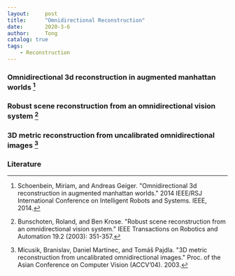 ```yaml
---
layout:     post
title:      "Omnidirectional Reconstruction"
date:       2020-3-6
author:     Tong
catalog: true
tags:
    - Reconstruction
---
```


### Omnidirectional 3d reconstruction in augmented manhattan worlds [^Schoenbein14]

### Robust scene reconstruction from an omnidirectional vision system [^Bunschoten03]

### 3D metric reconstruction from uncalibrated omnidirectional images [^Micusik03]


### Literature

[^Micusik03]: Micusik, Branislav, Daniel Martinec, and Tomáš Pajdla. "3D metric reconstruction from uncalibrated omnidirectional images." Proc. of the Asian Conference on Computer Vision (ACCV’04). 2003.

[^Bunschoten03]: Bunschoten, Roland, and Ben Krose. "Robust scene reconstruction from an omnidirectional vision system." IEEE Transactions on Robotics and Automation 19.2 (2003): 351-357.

[^Schoenbein14]: Schoenbein, Miriam, and Andreas Geiger. "Omnidirectional 3d reconstruction in augmented manhattan worlds." 2014 IEEE/RSJ International Conference on Intelligent Robots and Systems. IEEE, 2014.